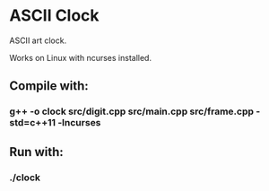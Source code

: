 # ASCII Clock
ASCII art clock.

Works on Linux with ncurses installed.

## Compile with:
### g++ -o clock src/digit.cpp src/main.cpp src/frame.cpp -std=c++11 -lncurses 

## Run with:
### ./clock
